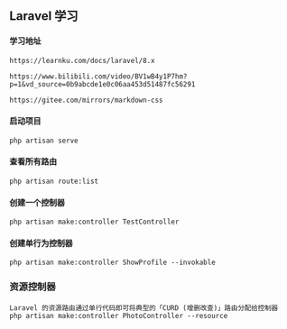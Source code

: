 ## Laravel 学习

#### 学习地址
```text
https://learnku.com/docs/laravel/8.x

https://www.bilibili.com/video/BV1wB4y1P7hm?p=1&vd_source=0b9abcde1e0c06aa453d51487fc56291

https://gitee.com/mirrors/markdown-css
```

#### 启动项目
```text
php artisan serve
```

#### 查看所有路由
```text
php artisan route:list
```

#### 创建一个控制器
```text
php artisan make:controller TestController
```

#### 创建单行为控制器
```text
php artisan make:controller ShowProfile --invokable
```

### 资源控制器
```text
Laravel 的资源路由通过单行代码即可将典型的「CURD (增删改查)」路由分配给控制器
php artisan make:controller PhotoController --resource
```
